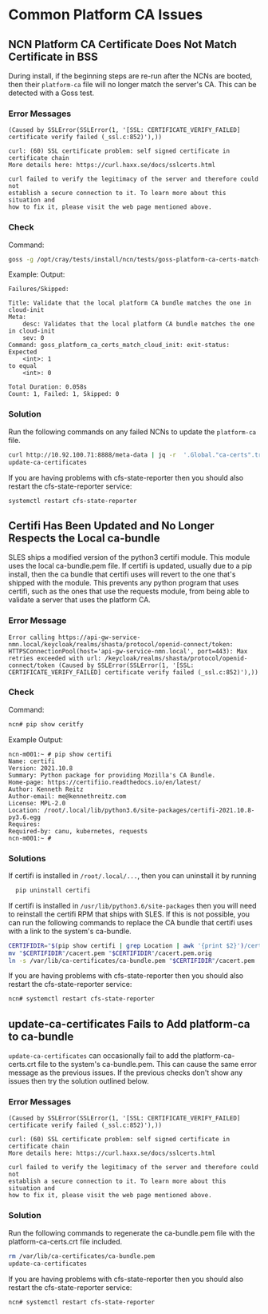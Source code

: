 # Common Platform CA Issues

## NCN Platform CA Certificate Does Not Match Certificate in BSS

During install, if the beginning steps are re-run after the NCNs are booted,
then their `platform-ca` file will no longer match the server's CA. This can be
detected with a Goss test.

### Error Messages

```text
(Caused by SSLError(SSLError(1, '[SSL: CERTIFICATE_VERIFY_FAILED] certificate verify failed (_ssl.c:852)'),))
```

```text
curl: (60) SSL certificate problem: self signed certificate in certificate chain
More details here: https://curl.haxx.se/docs/sslcerts.html

curl failed to verify the legitimacy of the server and therefore could not
establish a secure connection to it. To learn more about this situation and
how to fix it, please visit the web page mentioned above.
```

### Check

Command:

```bash
goss -g /opt/cray/tests/install/ncn/tests/goss-platform-ca-certs-match-cloud-init.yaml v
```

Example: Output:

```text
Failures/Skipped:

Title: Validate that the local platform CA bundle matches the one in cloud-init
Meta:
    desc: Validates that the local platform CA bundle matches the one in cloud-init
    sev: 0
Command: goss_platform_ca_certs_match_cloud_init: exit-status:
Expected
    <int>: 1
to equal
    <int>: 0

Total Duration: 0.058s
Count: 1, Failed: 1, Skipped: 0
```

### Solution

Run the following commands on any failed NCNs to update the `platform-ca` file.

```bash
curl http://10.92.100.71:8888/meta-data | jq -r  '.Global."ca-certs".trusted[]' > /etc/pki/trust/anchors/platform-ca-certs.crt
update-ca-certificates
```

If you are having problems with cfs-state-reporter then you should also restart
the cfs-state-reporter service:

```bash
systemctl restart cfs-state-reporter
```

## Certifi Has Been Updated and No Longer Respects the Local ca-bundle

SLES ships a modified version of the python3 certifi module. This module
uses the local ca-bundle.pem file. If certifi is updated, usually due to a pip
install, then the ca bundle that certifi uses will revert to the one that's
shipped with the module. This prevents any python program that uses certifi,
such as the ones that use the requests module, from being able to validate a
server that uses the platform CA.

### Error Message

```text
Error calling https://api-gw-service-nmn.local/keycloak/realms/shasta/protocol/openid-connect/token: HTTPSConnectionPool(host='api-gw-service-nmn.local', port=443): Max retries exceeded with url: /keycloak/realms/shasta/protocol/openid-connect/token (Caused by SSLError(SSLError(1, '[SSL: CERTIFICATE_VERIFY_FAILED] certificate verify failed (_ssl.c:852)'),))
```

### Check

Command:

```bash
ncn# pip show ceritfy
```

Example Output:

```text
ncn-m001:~ # pip show certifi
Name: certifi
Version: 2021.10.8
Summary: Python package for providing Mozilla's CA Bundle.
Home-page: https://certifiio.readthedocs.io/en/latest/
Author: Kenneth Reitz
Author-email: me@kennethreitz.com
License: MPL-2.0
Location: /root/.local/lib/python3.6/site-packages/certifi-2021.10.8-py3.6.egg
Requires:
Required-by: canu, kubernetes, requests
ncn-m001:~ #
```

### Solutions

If certifi is installed in `/root/.local/...`, then you can uninstall it by
running

```bash
  pip uninstall certifi
```

If certifi is installed in `/usr/lib/python3.6/site-packages` then you will need
to reinstall the certifi RPM that ships with SLES. If this is not possible,
you can run the following commands to replace the CA bundle that certifi uses
with a link to the system's ca-bundle.

```bash
CERTIFIDIR="$(pip show certifi | grep Location | awk '{print $2}')/certifi"
mv "$CERTIFIDIR"/cacert.pem "$CERTIFIDIR"/cacert.pem.orig
ln -s /var/lib/ca-certificates/ca-bundle.pem "$CERTIFIDIR"/cacert.pem
```

If you are having problems with cfs-state-reporter then you should also restart
the cfs-state-reporter service:

```bash
ncn# systemctl restart cfs-state-reporter
```

## update-ca-certificates Fails to Add platform-ca to ca-bundle

`update-ca-certificates` can occasionally fail to add the platform-ca-certs.crt
file to the system's ca-bundle.pem. This can cause the same error message as
the previous issues. If the previous checks don't show any issues then try
the solution outlined below.

### Error Messages

```text
(Caused by SSLError(SSLError(1, '[SSL: CERTIFICATE_VERIFY_FAILED] certificate verify failed (_ssl.c:852)'),))
```

```text
curl: (60) SSL certificate problem: self signed certificate in certificate chain
More details here: https://curl.haxx.se/docs/sslcerts.html

curl failed to verify the legitimacy of the server and therefore could not
establish a secure connection to it. To learn more about this situation and
how to fix it, please visit the web page mentioned above.
```

### Solution

Run the following commands to regenerate the ca-bundle.pem file with the
platform-ca-certs.crt file included.

```bash
rm /var/lib/ca-certificates/ca-bundle.pem
update-ca-certificates
```

If you are having problems with cfs-state-reporter then you should also restart
the cfs-state-reporter service:

```bash
ncn# systemctl restart cfs-state-reporter
```
